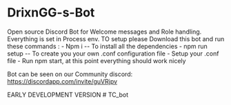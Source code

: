 # DrixnGG-s-Bot
Open source Discord Bot for Welcome messages and Role handling.
Everything is set in Process env.
TO setup please Download this bot and run these commands :
    - Npm i -- To install all the dependencies
    - npm run setup -- To create you your own .conf configuration file
    - Setup your .conf file
    - Run npm start, at this point everything should work nicely

Bot can be seen on our Community discord: https://discordapp.com/invite/guVRjpv

EARLY DEVELOPMENT VERSION
#   T C _ b o t  
 